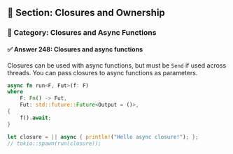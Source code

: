 ## 📘 Section: Closures and Ownership  
### 🔹 Category: Closures and Async Functions  
#### ✅ Answer 248: Closures and async functions

Closures can be used with async functions, but must be `Send` if used across threads. You can pass closures to async functions as parameters.

```rust
async fn run<F, Fut>(f: F)
where
    F: Fn() -> Fut,
    Fut: std::future::Future<Output = ()>,
{
    f().await;
}

let closure = || async { println!("Hello async closure!"); };
// tokio::spawn(run(closure));
```
